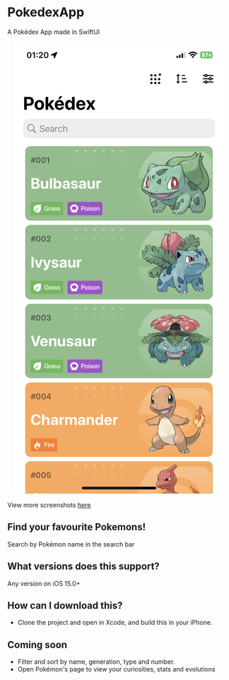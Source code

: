 # PokedexApp
A Pokédex App made in SwiftUI

<div align="center">
  <img src="Screenshots/NewHome.png"/>
</div>

View more screenshots [here](https://github.com/FredericXS/PokedexApp/tree/main/Screenshots)

## Find your favourite Pokemons!
Search by Pokémon name in the search bar

## What versions does this support?
Any version on iOS 15.0+

## How can I download this?
* Clone the project and open in Xcode, and build this in your iPhone.

## Coming soon
* Filter and sort by name, generation, type and number.
* Open Pokémon's page to view your curiosities, stats and evolutions

